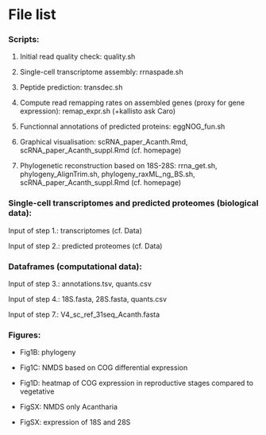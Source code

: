 # File list

### Scripts:

1. Initial read quality check: quality.sh

2. Single-cell transcriptome assembly: rrnaspade.sh

3. Peptide prediction: transdec.sh

4. Compute read remapping rates on assembled genes (proxy for gene expression): remap_expr.sh (+kallisto ask Caro)

5. Functionnal annotations of predicted proteins: eggNOG_fun.sh

6. Graphical visualisation: scRNA_paper_Acanth.Rmd, scRNA_paper_Acanth_suppl.Rmd (cf. homepage)

7. Phylogenetic reconstruction based on 18S-28S: rrna_get.sh, phylogeny_AlignTrim.sh, phylogeny_raxML_ng_BS.sh, scRNA_paper_Acanth_suppl.Rmd (cf. homepage)


### Single-cell transcriptomes and predicted proteomes (biological data):

Input of step 1.: transcriptomes (cf. Data)

Input of step 2.: predicted proteomes (cf. Data)


### Dataframes (computational data): 

Input of step 3.: annotations.tsv, quants.csv

Input of step 4.: 18S.fasta, 28S.fasta, quants.csv

Input of step 7.: V4_sc_ref_31seq_Acanth.fasta


### Figures:

* Fig1B: phylogeny

* Fig1C: NMDS based on COG differential expression

* Fig1D: heatmap of COG expression in reproductive stages compared to vegetative

* FigSX: NMDS only Acantharia

* FigSX: expression of 18S and 28S

